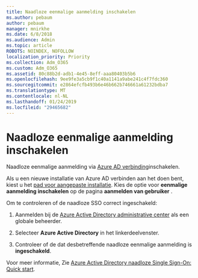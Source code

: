 ```yaml
---
title: Naadloze eenmalige aanmelding inschakelen
ms.author: pebaum
author: pebaum
manager: mnirkhe
ms.date: 6/8/2018
ms.audience: Admin
ms.topic: article
ROBOTS: NOINDEX, NOFOLLOW
localization_priority: Priority
ms.collection: Adm_O365
ms.custom: Adm_O365
ms.assetid: 80c88b2d-adb1-4e45-8eff-aaa80403b5b6
ms.openlocfilehash: 9ee9fe3a5cb9f1c40a1141a9abe241c4f7fdc360
ms.sourcegitcommit: e2864efcfb493b6e46b662b746661a61232bdba7
ms.translationtype: MT
ms.contentlocale: nl-NL
ms.lasthandoff: 01/24/2019
ms.locfileid: "29465682"
---
```

# <a name="how-to-enable-seamless-sso"></a>Naadloze eenmalige aanmelding inschakelen

Naadloze eenmalige aanmelding via [Azure AD verbinding](https://docs.microsoft.com/en-us/azure/active-directory/connect/active-directory-aadconnect)inschakelen.
  
Als u een nieuwe installatie van Azure AD verbinden aan het doen bent, kiest u het [pad voor aangepaste installatie](https://docs.microsoft.com/en-us/azure/active-directory/connect/active-directory-aadconnect-get-started-custom). Kies de optie voor **eenmalige aanmelding inschakelen** op de pagina **aanmelden van gebruiker** . 
  
Om te controleren of de naadloze SSO correct ingeschakeld:
  
1. Aanmelden bij de [Azure Active Directory administrative center](https://aad.portal.azure.com) als een globale beheerder. 
    
2. Selecteer **Azure Active Directory** in het linkerdeelvenster. 
    
3. Controleer of de dat desbetreffende naadloze eenmalige aanmelding is **ingeschakeld**.
    
Voor meer informatie, Zie [Azure Active Directory naadloze Single Sign-On: Quick start](https://docs.microsoft.com/en-us/azure/active-directory/connect/active-directory-aadconnect-sso-quick-start).
  


